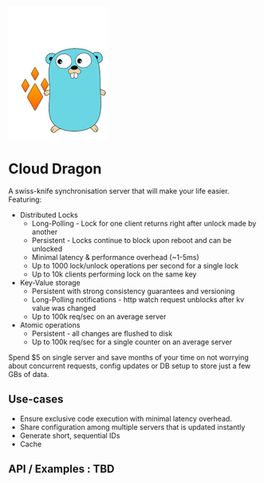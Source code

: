![cd](cdtools.png) 
# Cloud Dragon
A swiss-knife synchronisation server that will make your life easier. Featuring:

* Distributed Locks
    * Long-Polling - Lock for one client returns right after unlock made by another
    * Persistent - Locks continue to block upon reboot and can be unlocked
    * Minimal latency & performance overhead  (~1-5ms)
    * Up to 1000 lock/unlock operations per second for a single lock
    * Up to 10k clients performing lock on the same key
* Key-Value storage
    * Persistent with strong consistency guarantees and versioning
    * Long-Polling notifications - http watch request unblocks after kv value was changed
    * Up to 100k req/sec on an average server
* Atomic operations
    * Persistent - all changes are flushed to disk
    * Up to 100k req/sec for a single counter on an average server

Spend $5 on single server and save months of your time on not worrying about concurrent requests, config updates or DB setup to store just a few GBs of data.

## Use-cases
* Ensure exclusive code execution with minimal latency overhead.
* Share configuration among multiple servers that is updated instantly
* Generate short, sequential IDs
* Cache

## API / Examples : TBD